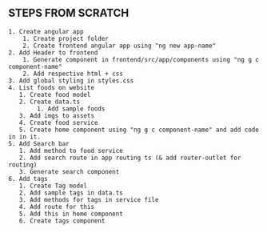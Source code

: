 ## STEPS FROM SCRATCH
    1. Create angular app 
        1. Create project folder
        2. Create frontend angular app using "ng new app-name"
    2. Add Header to frontend
        1. Generate component in frontend/src/app/components using "ng g c component-name"
        2. Add respective html + css
    3. Add global styling in styles.css
    4. List foods on website
       1. Create food model  
       2. Create data.ts
            1. Add sample foods
       3. Add imgs to assets
       4. Create food service
       5. Create home component using "ng g c component-name" and add code in in it.
    5. Add Search bar
       1. Add method to food service
       2. Add search route in app routing ts (& add router-outlet for routing)
       3. Generate search component
    6. Add tags
       1. Create Tag model
       2. Add sample tags in data.ts
       3. Add methods for tags in service file
       4. Add route for this
       5. Add this in home component
       6. Create tags component   
       
    

